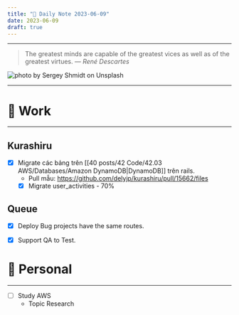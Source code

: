 ```yaml
---
title: "🌱 Daily Note 2023-06-09"
date: 2023-06-09
draft: true
---
```



---

> The greatest minds are capable of the greatest vices as well as of the greatest virtues.
> — <cite>René Descartes</cite>

![photo by Sergey Shmidt on Unsplash](https://images.unsplash.com/photo-1490750967868-88aa4486c946?crop=entropy&cs=srgb&fm=jpg&ixid=M3wzNjM5Nzd8MHwxfHJhbmRvbXx8fHx8fHx8fDE2ODYyODI4OTB8&ixlib=rb-4.0.3&q=85&w=500&h=500)

---

# 💼 Work
---
## Kurashiru
- [x] Migrate các bảng trên [[40 posts/42 Code/42.03 AWS/Databases/Amazon DynamoDB|DynamoDB]] trên rails.
	- Pull mẫu: https://github.com/delyjp/kurashiru/pull/15662/files
	- [x] Migrate user_activities - 70%

## Queue
- [x] Deploy Bug projects have the same routes.
- [x] Support QA to Test.


# 🌱 Personal
---
- [ ] Study AWS
	-  Topic Research 
